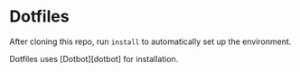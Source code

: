 Dotfiles
========

After cloning this repo, run `install` to automatically set up the environment.

Dotfiles uses [Dotbot][dotbot] for installation.


